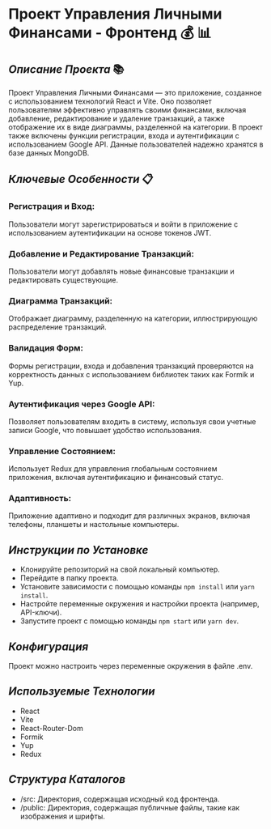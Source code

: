 # Проект Управления Личными Финансами - Фронтенд 💰 📊

## _Описание Проекта_ 📚

Проект Управления Личными Финансами — это приложение, созданное с использованием технологий React и Vite. Оно позволяет пользователям эффективно управлять своими финансами, включая добавление, редактирование и удаление транзакций, а также отображение их в виде диаграммы, разделенной на категории. В проект также включены функции регистрации, входа и аутентификации с использованием Google API. Данные пользователей надежно хранятся в базе данных MongoDB.

## _Ключевые Особенности_ 📋

### Регистрация и Вход:

Пользователи могут зарегистрироваться и войти в приложение с использованием аутентификации на основе токенов JWT.

### Добавление и Редактирование Транзакций:

Пользователи могут добавлять новые финансовые транзакции и редактировать существующие.

### Диаграмма Транзакций:

Отображает диаграмму, разделенную на категории, иллюстрирующую распределение транзакций.

### Валидация Форм:

Формы регистрации, входа и добавления транзакций проверяются на корректность данных с использованием библиотек таких как Formik и Yup.

### Аутентификация через Google API:

Позволяет пользователям входить в систему, используя свои учетные записи Google, что повышает удобство использования.

### Управление Состоянием:

Использует Redux для управления глобальным состоянием приложения, включая аутентификацию и финансовый статус.

### Адаптивность:

Приложение адаптивно и подходит для различных экранов, включая телефоны, планшеты и настольные компьютеры.

## _Инструкции по Установке_

- Клонируйте репозиторий на свой локальный компьютер.
- Перейдите в папку проекта.
- Установите зависимости с помощью команды `npm install` или `yarn install`.
- Настройте переменные окружения и настройки проекта (например, API-ключи).
- Запустите проект с помощью команды `npm start` или `yarn dev`.

## _Конфигурация_

Проект можно настроить через переменные окружения в файле .env.

## _Используемые Технологии_

- React
- Vite
- React-Router-Dom
- Formik
- Yup
- Redux

## _Структура Каталогов_

- /src: Директория, содержащая исходный код фронтенда.
- /public: Директория, содержащая публичные файлы, такие как изображения и шрифты.